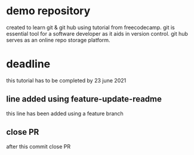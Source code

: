 # demo repository 
created to learn git & git hub using tutorial from freecodecamp.
git is essential tool for a software developer as it aids in version control.
git hub serves as an online repo storage platform.

# deadline
this tutorial has to be completed by 23 june 2021

## line added using feature-update-readme
this line has been added using a feature branch

## close PR 
after this commit close PR